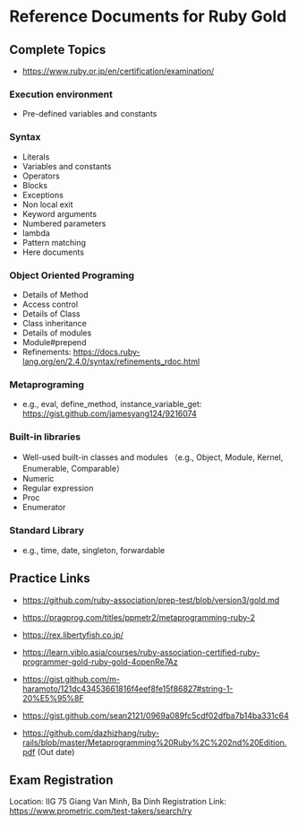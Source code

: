 # Reference Documents for Ruby Gold

## Complete Topics
- https://www.ruby.or.jp/en/certification/examination/

### Execution environment
- Pre-defined variables and constants

### Syntax
- Literals
- Variables and constants
- Operators
- Blocks
- Exceptions
- Non local exit
- Keyword arguments
- Numbered parameters
- lambda
- Pattern matching
- Here documents

### Object Oriented Programing
- Details of Method
- Access control
- Details of Class
- Class inheritance
- Details of modules
- Module#prepend
- Refinements: https://docs.ruby-lang.org/en/2.4.0/syntax/refinements_rdoc.html

### Metaprograming
- e.g., eval, define_method, instance_variable_get: https://gist.github.com/jamesyang124/9216074

### Built-in libraries
- Well-used built-in classes and modules
（e.g., Object, Module, Kernel, Enumerable, Comparable）
- Numeric
- Regular expression
- Proc
- Enumerator

### Standard Library
- e.g., time, date, singleton, forwardable

## Practice Links
- https://github.com/ruby-association/prep-test/blob/version3/gold.md
- https://pragprog.com/titles/ppmetr2/metaprogramming-ruby-2

- https://rex.libertyfish.co.jp/
- https://learn.viblo.asia/courses/ruby-association-certified-ruby-programmer-gold-ruby-gold-4openRe7Az
- https://gist.github.com/m-haramoto/121dc43453661816f4eef8fe15f86827#string-1-20%E5%95%8F
- https://gist.github.com/sean2121/0969a089fc5cdf02dfba7b14ba331c64

- https://github.com/dazhizhang/ruby-rails/blob/master/Metaprogramming%20Ruby%2C%202nd%20Edition.pdf (Out date)

## Exam Registration
Location: IIG 75 Giang Van Minh, Ba Dinh
Registration Link: https://www.prometric.com/test-takers/search/ry

